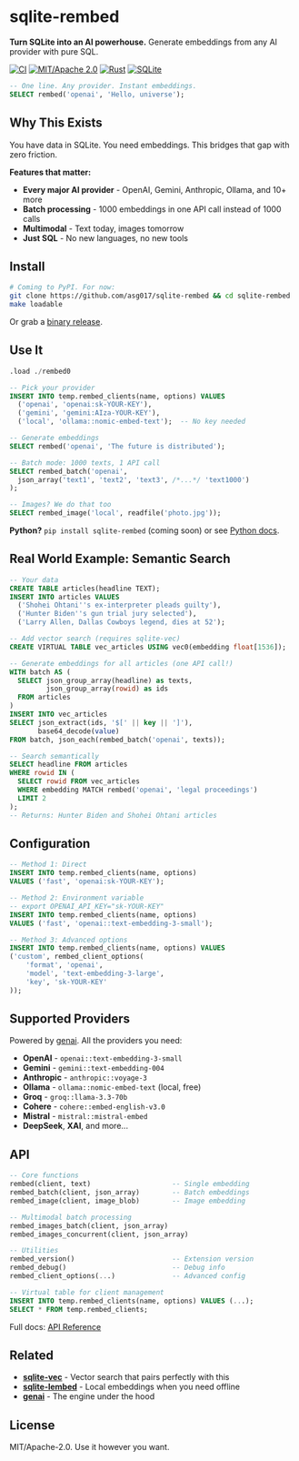# sqlite-rembed

**Turn SQLite into an AI powerhouse.** Generate embeddings from any AI provider with pure SQL.

[![CI](https://github.com/asg017/sqlite-rembed/workflows/CI/badge.svg)](https://github.com/asg017/sqlite-rembed/actions)
[![MIT/Apache 2.0](https://img.shields.io/badge/license-MIT%2FApache-blue.svg)](LICENSE)
[![Rust](https://img.shields.io/badge/rust-1.75%2B-orange.svg)](https://www.rust-lang.org)
[![SQLite](https://img.shields.io/badge/sqlite-3.41%2B-green.svg)](https://sqlite.org)

```sql
-- One line. Any provider. Instant embeddings.
SELECT rembed('openai', 'Hello, universe');
```

## Why This Exists

You have data in SQLite. You need embeddings. This bridges that gap with zero friction.

**Features that matter:**
- **Every major AI provider** - OpenAI, Gemini, Anthropic, Ollama, and 10+ more
- **Batch processing** - 1000 embeddings in one API call instead of 1000 calls
- **Multimodal** - Text today, images tomorrow
- **Just SQL** - No new languages, no new tools

## Install

```bash
# Coming to PyPI. For now:
git clone https://github.com/asg017/sqlite-rembed && cd sqlite-rembed
make loadable
```

Or grab a [binary release](https://github.com/asg017/sqlite-rembed/releases).

## Use It

```sql
.load ./rembed0

-- Pick your provider
INSERT INTO temp.rembed_clients(name, options) VALUES
  ('openai', 'openai:sk-YOUR-KEY'),
  ('gemini', 'gemini:AIza-YOUR-KEY'),
  ('local', 'ollama::nomic-embed-text');  -- No key needed

-- Generate embeddings
SELECT rembed('openai', 'The future is distributed');

-- Batch mode: 1000 texts, 1 API call
SELECT rembed_batch('openai',
  json_array('text1', 'text2', 'text3', /*...*/ 'text1000')
);

-- Images? We do that too
SELECT rembed_image('local', readfile('photo.jpg'));
```

**Python?** `pip install sqlite-rembed` (coming soon) or see [Python docs](bindings/python/).

## Real World Example: Semantic Search

```sql
-- Your data
CREATE TABLE articles(headline TEXT);
INSERT INTO articles VALUES
  ('Shohei Ohtani''s ex-interpreter pleads guilty'),
  ('Hunter Biden''s gun trial jury selected'),
  ('Larry Allen, Dallas Cowboys legend, dies at 52');

-- Add vector search (requires sqlite-vec)
CREATE VIRTUAL TABLE vec_articles USING vec0(embedding float[1536]);

-- Generate embeddings for all articles (one API call!)
WITH batch AS (
  SELECT json_group_array(headline) as texts,
         json_group_array(rowid) as ids
  FROM articles
)
INSERT INTO vec_articles
SELECT json_extract(ids, '$[' || key || ']'),
       base64_decode(value)
FROM batch, json_each(rembed_batch('openai', texts));

-- Search semantically
SELECT headline FROM articles
WHERE rowid IN (
  SELECT rowid FROM vec_articles
  WHERE embedding MATCH rembed('openai', 'legal proceedings')
  LIMIT 2
);
-- Returns: Hunter Biden and Shohei Ohtani articles
```

## Configuration

```sql
-- Method 1: Direct
INSERT INTO temp.rembed_clients(name, options)
VALUES ('fast', 'openai:sk-YOUR-KEY');

-- Method 2: Environment variable
-- export OPENAI_API_KEY="sk-YOUR-KEY"
INSERT INTO temp.rembed_clients(name, options)
VALUES ('fast', 'openai::text-embedding-3-small');

-- Method 3: Advanced options
INSERT INTO temp.rembed_clients(name, options) VALUES
('custom', rembed_client_options(
    'format', 'openai',
    'model', 'text-embedding-3-large',
    'key', 'sk-YOUR-KEY'
));
```

## Supported Providers

Powered by [genai](https://github.com/jeremychone/rust-genai). All the providers you need:

- **OpenAI** - `openai::text-embedding-3-small`
- **Gemini** - `gemini::text-embedding-004`
- **Anthropic** - `anthropic::voyage-3`
- **Ollama** - `ollama::nomic-embed-text` (local, free)
- **Groq** - `groq::llama-3.3-70b`
- **Cohere** - `cohere::embed-english-v3.0`
- **Mistral** - `mistral::mistral-embed`
- **DeepSeek**, **XAI**, and more...

## API

```sql
-- Core functions
rembed(client, text)                    -- Single embedding
rembed_batch(client, json_array)        -- Batch embeddings
rembed_image(client, image_blob)        -- Image embedding

-- Multimodal batch processing
rembed_images_batch(client, json_array)
rembed_images_concurrent(client, json_array)

-- Utilities
rembed_version()                        -- Extension version
rembed_debug()                          -- Debug info
rembed_client_options(...)              -- Advanced config

-- Virtual table for client management
INSERT INTO temp.rembed_clients(name, options) VALUES (...);
SELECT * FROM temp.rembed_clients;
```

Full docs: [API Reference](docs/)

## Related

- [**sqlite-vec**](https://github.com/asg017/sqlite-vec) - Vector search that pairs perfectly with this
- [**sqlite-lembed**](https://github.com/asg017/sqlite-lembed) - Local embeddings when you need offline
- [**genai**](https://github.com/jeremychone/rust-genai) - The engine under the hood

## License

MIT/Apache-2.0. Use it however you want.